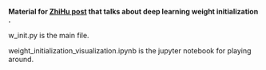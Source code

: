 **Material for [ZhiHu post](https://zhuanlan.zhihu.com/p/25110150) that talks about deep learning weight initialization .**

w_init.py is the main file.

weight_initialization_visualization.ipynb is the jupyter notebook for playing around.
